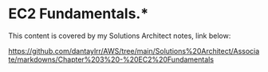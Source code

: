 # **EC2 Fundamentals.\***

This content is covered by my Solutions Architect notes, link below:

https://github.com/dantaylrr/AWS/tree/main/Solutions%20Architect/Associate/markdowns/Chapter%203%20-%20EC2%20Fundamentals